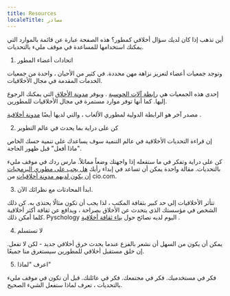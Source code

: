 ```yaml
---
title: Resources
localeTitle: مصادر
---
```

أين تذهب إذا كان لديك سؤال أخلاقي كمطور؟ هذه الصفحة عبارة عن قائمة بالموارد التي يمكنك استخدامها للمساعدة في موقف مليء بالتحديات.

1.  اتحادات أعضاء المطور

وتوجد جمعيات أعضاء لتعزيز نزاهة مهن محددة. في كثير من الأحيان ، واحدة من جمعيات الخدمات المقدمة في مجال الأخلاقيات.

إحدى هذه الجمعيات هي [رابطة آلات الحوسبة](http://www.acm.org/about-acm/code-of-ethics) . ويوفر [مدونة الأخلاق](http://ethics.acm.org/code-of-ethics) التي يمكنك الرجوع إليها. كما أنها توفر موارد مستمرة في مجال الأخلاقيات للمطورين.

مصدر آخر هو الرابطة الدولية لمطوري الألعاب ، والتي لديها أيضًا [مدونة أخلاقية](https://www.igda.org/?page=codeofethics) .

2.  كن على دراية بما يحدث في عالم التطوير

إن قراءة التحديات الأخلاقية في عالم التنمية سوف يساعدك على تنمية حسك الخاص "ماذا أفعل" قبل ظهور الحاجة.

كن على دراية وتفكر في ما ستفعله إذا واجهتك وضعاً مماثلاً. مارس ردك في موقف مليء بالتحديات. مقالة واحدة يمكن أن تساعد في إبداء رأيك [هل يجب على مطوري البرمجيات أن يكون لديهم مدونة أخلاقيات](https://www.cio.com/article/3156565/developer/should-software-developers-have-a-code-of-ethics.html) من cio.com.

3.  ابدأ المحادثات مع نظرائك الآن.

تتأثر الأخلاقيات إلى حد كبير بثقافة المكتب ، لذا يجب أن تكون مثالًا يحتذى به. كن ذلك الشخص في مؤسستك الذي يتحدث عن الأخلاق بصراحة ، ويدافع عن ثقافة أكثر أخلاقية كلما أمكن ذلك. Pyschology اليوم لديه نصائح حول [بناء ثقافة أخلاقية](https://www.psychologytoday.com/blog/do-the-right-thing/201507/six-ways-create-culture-ethics-in-any-organization) .

4.  لا تستسلم

يمكن أن يكون من السهل أن نشعر بالفزع عندما يحدث خرق أخلاقي جديد - لكن لا تفعل. إن خلق مستقبل أخلاقي للمطورين سيستغرق منا جميعًا.

5.  اعرف "لماذا"

فكر في مستخدميك. فكر في مجتمعك. فكر في عائلتك. قبل أن تكون في موقف مليء بالتحديات ، تعرف لماذا ستفعل الشيء الصحيح.